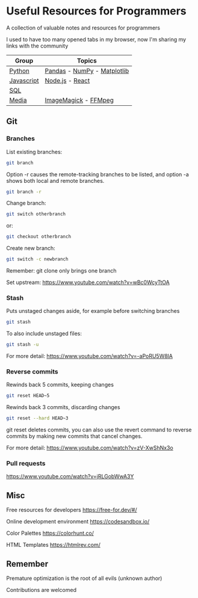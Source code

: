 # Useful Resources for Programmers

A collection of valuable notes and resources for programmers

I used to have too many opened tabs in my browser, now I'm sharing my links with the community

| Group | Topics |
|-------------------------------|-----|
| [Python](Python/README.md)  | [Pandas](Python/Pandas/README.md) - [NumPy](Python/NumPy/README.md) - [Matplotlib](Python/Matplotlib/README.md) |
| [Javascript](Javascript/README.md)  |  [Node.js](Javascript/Node/README.md) - [React](Javascript/React/README.md) |
| [SQL](SQL/README.md)  |  |
| [Media](Media/README.md)  | [ImageMagick](Media/ImageMagick/README.md) - [FFMpeg](Media/FFMpeg/README.md) |


## Git

### Branches

List existing branches:

```bash
git branch
```

Option -r causes the remote-tracking branches to be listed, and option -a shows both local and remote branches.

```bash
git branch -r
```

Change branch:

```bash
git switch otherbranch
```

or:

```bash
git checkout otherbranch
```

Create new branch:

```bash
git switch -c newbranch
```

Remember: git clone only brings one branch

Set upstream: https://www.youtube.com/watch?v=wBc0WcyTtOA


### Stash

Puts unstaged changes aside, for example before switching branches

```bash
git stash 
```

To also include unstaged files:

```bash
git stash -u 
```

For more detail: https://www.youtube.com/watch?v=-aPoRU5W8lA


### Reverse commits

Rewinds back 5 commits, keeping changes

```bash
git reset HEAD~5
```

Rewinds back 3 commits, discarding changes

```bash
git reset --hard HEAD~3
```

git reset deletes commits, you can also use the revert command to reverse commits by making new commits that cancel changes.

For more detail: 
https://www.youtube.com/watch?v=zV-XwShNx3o


### Pull requests

https://www.youtube.com/watch?v=jRLGobWwA3Y


## Misc

Free resources for developers https://free-for.dev/#/

Online development environment https://codesandbox.io/

Color Palettes https://colorhunt.co/

HTML Templates https://htmlrev.com/





## Remember

Premature optimization is the root of all evils (unknown author)




Contributions are welcomed

